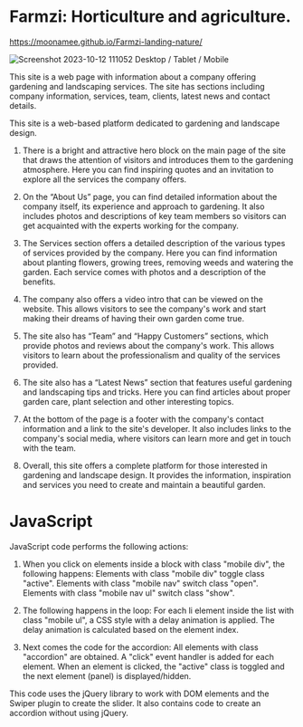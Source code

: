 # Farmzi: Horticulture and agriculture.

https://moonamee.github.io/Farmzi-landing-nature/

![Screenshot 2023-10-12 111052](https://github.com/Moonamee/Farmzi-landing-nature/assets/116831065/18dfee6b-e9c3-40c9-9b02-39c6982d83e9)
Desktop / Tablet / Mobile

This site is a web page with information about a
company offering gardening and landscaping
services. The site has sections including company
information, services, team, clients, latest news
and contact details.

This site is a web-based platform dedicated to
gardening and landscape design.

1. There is a bright and attractive hero block
on the main page of the site that draws the
attention of visitors and introduces them to the
gardening atmosphere. Here you can find
inspiring quotes and an invitation to explore
all the services the company offers.

2. On the “About Us” page, you can find detailed
information about the company itself, its
experience and approach to gardening. It also
includes photos and descriptions of key team
members so visitors can get acquainted with the
experts working for the company.

3. The Services section offers a detailed
description of the various types of services
provided by the company. Here you can find
information about planting flowers, growing
trees, removing weeds and watering the garden.
Each service comes with photos and a description
of the benefits.

4. The company also offers a video intro that
can be viewed on the website. This allows
visitors to see the company's work and start
making their dreams of having their own garden
come true.

5. The site also has “Team” and “Happy
Customers” sections, which provide photos and
reviews about the company's work. This allows
visitors to learn about the professionalism and
quality of the services provided.

6. The site also has a “Latest News” section
that features useful gardening and landscaping
tips and tricks. Here you can find articles
about proper garden care, plant selection and
other interesting topics.

7. At the bottom of the page is a footer with
the company's contact information and a link to
the site's developer. It also includes links to
the company's social media, where visitors can
learn more and get in touch with the team.

8. Overall, this site offers a complete platform
for those interested in gardening and landscape
design. It provides the information, inspiration
and services you need to create and maintain a
beautiful garden.

# JavaScript

JavaScript code performs the following actions:

1. When you click on elements inside a block
with class "mobile div", the following happens:
Elements with class "mobile div" toggle class
"active". Elements with class "mobile nav"
switch class "open". Elements with class "mobile
nav ul" switch class "show".

2. The following happens in the loop: For each
li element inside the list with class "mobile
ul", a CSS style with a delay animation is
applied. The delay animation is calculated based
on the element index.

3. Next comes the code for the accordion: All
elements with class "accordion" are obtained. A
"click" event handler is added for each element.
When an element is clicked, the "active" class
is toggled and the next element (panel) is
displayed/hidden.

This code uses the jQuery library to work with
DOM elements and the Swiper plugin to create the
slider. It also contains code to create an
accordion without using jQuery.
